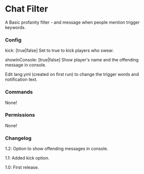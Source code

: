 Chat Filter
===========

A Basic profanity filter - and message when people mention trigger keywords.

### Config

kick: [true|false] Set to true to kick players who swear.

showInConsole: [true|false] Show player's name and the offending message in console.

Edit lang.yml (created on first run) to change the trigger words and notification text. 

### Commands

None!


### Permissions

None!


### Changelog
1.2:  Option to show offending messages in console.

1.1:  Added kick option.

1.0:  First release.

